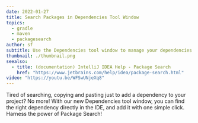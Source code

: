 ```yaml
---
date: 2022-01-27
title: Search Packages in Dependencies Tool Window
topics:
  - gradle
  - maven
  - packagesearch
author: sf
subtitle: Use the Dependencies tool window to manage your dependencies in one place.
thumbnail: ./thumbnail.png
seealso:
  - title: (documentation) IntelliJ IDEA Help - Package Search
    href: "https://www.jetbrains.com/help/idea/package-search.html"
video: "https://youtu.be/WFSwUNjeXq8"
---
```


Tired of searching, copying and pasting just to add a dependency to your project? No more! With our new Dependencies tool window, you can find the right dependency directly in the IDE, and add it with one simple click. Harness the power of Package Search!
